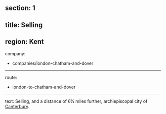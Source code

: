 section: 1
----
title: Selling
----
region: Kent
----
company:
- companies/london-chatham-and-dover
----
route:
- london-to-chatham-and-dover
----
text: Selling, and a distance of 6½ miles further, archiepiscopal city of [Canterbury](/stations/canterbury).
